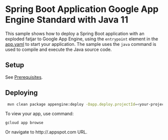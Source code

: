 # Spring Boot Application Google App Engine Standard with Java 11

This sample shows how to deploy a Spring Boot application with an exploded fatjar
to Google App Engine, using the `entrypoint` element in the [app.yaml](app.yaml)
to start your application. The sample uses the `java` command is used to compile
and execute the Java source code.

## Setup

See [Prerequisites](../README.md#Prerequisites).

## Deploying

```bash
 mvn clean package appengine:deploy -Dapp.deploy.projectId=<your-project-id>
```

To view your app, use command:
```
gcloud app browse
```
Or navigate to http://<project-id>.appspot.com URL.
